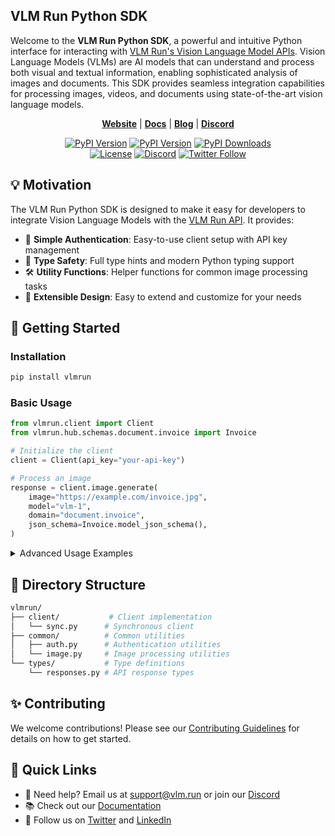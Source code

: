 ## VLM Run Python SDK

Welcome to the **VLM Run Python SDK**, a powerful and intuitive Python interface for interacting with [VLM Run's Vision Language Model APIs](https://vlm.run). Vision Language Models (VLMs) are AI models that can understand and process both visual and textual information, enabling sophisticated analysis of images and documents. This SDK provides seamless integration capabilities for processing images, videos, and documents using state-of-the-art vision language models.

<p align="center">
<a href="https://vlm.run"><b>Website</b></a> | <a href="https://docs.vlm.run/"><b>Docs</b></a> | <a href="https://docs.vlm.run/blog"><b>Blog</b></a> | <a href="https://discord.gg/AMApC2UzVY"><b>Discord</b></a>
</p>
<p align="center">
<a href="https://pypi.org/project/vlmrun/"><img alt="PyPI Version" src="https://badge.fury.io/py/vlmrun.svg"></a>
<a href="https://pypi.org/project/vlmrun/"><img alt="PyPI Version" src="https://img.shields.io/pypi/pyversions/vlmrun"></a>
<a href="https://www.pepy.tech/projects/vlmrun"><img alt="PyPI Downloads" src="https://img.shields.io/pypi/dm/vlmrun"></a><br>
<a href="https://github.com/vlm-run/vlmrun-python-sdk/blob/main/LICENSE"><img alt="License" src="https://img.shields.io/github/license/vlm-run/vlmrun-python-sdk.svg"></a>
<a href="https://discord.gg/AMApC2UzVY"><img alt="Discord" src="https://img.shields.io/badge/discord-chat-purple?color=%235765F2&label=discord&logo=discord"></a>
<a href="https://twitter.com/vlmrun"><img alt="Twitter Follow" src="https://img.shields.io/twitter/follow/vlmrun.svg?style=social&logo=twitter"></a>
</p>

## 💡 Motivation

The VLM Run Python SDK is designed to make it easy for developers to integrate Vision Language Models with the [VLM Run API](https://docs.vlm.run). It provides:

- 🔑 **Simple Authentication**: Easy-to-use client setup with API key management
- 🎯 **Type Safety**: Full type hints and modern Python typing support
- 🛠️ **Utility Functions**: Helper functions for common image processing tasks
- 🔌 **Extensible Design**: Easy to extend and customize for your needs

## 🚀 Getting Started

### Installation

```bash
pip install vlmrun
```

### Basic Usage

```python
from vlmrun.client import Client
from vlmrun.hub.schemas.document.invoice import Invoice

# Initialize the client
client = Client(api_key="your-api-key")

# Process an image
response = client.image.generate(
    image="https://example.com/invoice.jpg",
    model="vlm-1",
    domain="document.invoice",
    json_schema=Invoice.model_json_schema(),
)
```

<details>
<summary>Advanced Usage Examples</summary>

### Image Utilities

```python
from vlmrun.common.image import encode_image, download_image
from PIL import Image

# Convert image to base64 or binary
image = Image.open("image.jpg")
base64_str = encode_image(image, format="PNG")  # or format="JPEG"
binary_data = encode_image(image, format="binary")

# Download image from URL
image = download_image("https://example.com/image.jpg")
```

</details>

## 📂 Directory Structure

```bash
vlmrun/
├── client/           # Client implementation
│   └── sync.py      # Synchronous client
├── common/          # Common utilities
│   ├── auth.py      # Authentication utilities
│   └── image.py     # Image processing utilities
└── types/           # Type definitions
    └── responses.py # API response types
```

## ✨ Contributing

We welcome contributions! Please see our [Contributing Guidelines](CONTRIBUTING.md) for details on how to get started.

## 🔗 Quick Links

* 💬 Need help? Email us at [support@vlm.run](mailto:support@vlm.run) or join our [Discord](https://discord.gg/AMApC2UzVY)
* 📚 Check out our [Documentation](https://docs.vlm.run/)
* 📣 Follow us on [Twitter](https://x.com/vlmrun) and [LinkedIn](https://www.linkedin.com/company/vlm-run)
